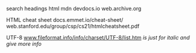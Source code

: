 search headings html mdn
devdocs.io
web.archive.org

HTML cheat sheet
docs.emmet.io/cheat-sheet/
web.stanford.edu/group/csp/cs21/htmlcheatsheet.pdf

UTF-8
www.fileformat.info/info/charset/UTF-8/list.htm
<i> is just for italic and <em> give more info
